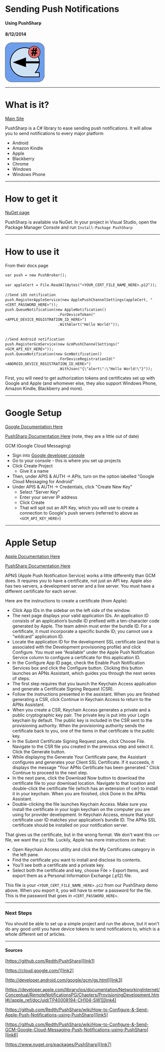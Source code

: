 # Sending Push Notifications
#### Using PushSharp
#### 8/12/2014

![PushSharp][img1]

---

# What is it?

[Main Site][link1]

PushSharp is a C# library to ease sending push notifications. It will allow you to send notifications to every major platform

* Android
* Amazon Kindle
* Apple
* Blackberry
* Chrome
* Windows
* Windows Phone

---

# How to get it

[NuGet page][link7]

PushSharp is available via NuGet. In your project in Visual Studio, open the Package Manager Console and run `Install-Package PushSharp`

---

# How to use it

From their docs page

```
var push = new PushBroker();

var appleCert = File.ReadAllBytes("<YOUR_CERT_FILE_NAME_HERE>.p12"));

//Send iOS notification
push.RegisterAppleService(new ApplePushChannelSettings(appleCert, "<CERT_PASSWORD_HERE>"));
push.QueueNotification(new AppleNotification()
						.ForDeviceToken("<APPLE_DEVICE_REGISTRATION_ID_HERE>")
						.WithAlert("Hello World!"));


//Send Android notification
push.RegisterGcmService(new GcmPushChannelSettings("<GCM_API_KEY_HERE>"));
push.QueueNotification(new GcmNotification()
						.ForDeviceRegistrationId("<ANDROID_DEVICE_REGISTRATION_ID_HERE>")
						.WithJson("{\"alert\":\"Hello World!\"}"));
```

First, you will need to get authorization tokens and certificates set up with Google and Apple (and whomever else, they also support Windows Phone, Amazon Kindle, Blackberry and more).

---

# Google Setup

[Google Documentation Here][link3]

[PushSharp Documentation Here][link6] (note, they are a little out of date)

GCM (Google Cloud Messaging)

* Sign into [Google developer console][link2]
* Go to your console - this is where you set up projects
* Click Create Project
	* Give it a name
* Then, under APIS & AUTH -> APIs, turn on the option labelled "Google Cloud Messaging for Android"
* Under APIS & AUTH -> Credentials, click "Create New Key"
	* Select "Server Key"
	* Enter your server IP address
	* Click Create
	* That will spit out an API Key, which you will use to create a connection to Google's push servers (referred to above as `<GCM_API_KEY_HERE>`)

---

# Apple Setup

[Apple Documentation Here][link4]

[PushSharp Documentation Here][link5]

APNS (Apple Push Notification Service) works a little differently than GCM does. It requires you to have a certificate, not just an API key. Apple also has two servers, a development server and a live server. You must have a different certificate for each server.

Here are the instructions to create a certificate (from Apple):

* Click App IDs in the sidebar on the left side of the window.
* The next page displays your valid application IDs. An application ID consists of an application’s bundle ID prefixed with a ten-character code generated by Apple. The team admin must enter the bundle ID. For a certificate, it must incorporate a specific bundle ID; you cannot use a “wildcard” application ID.
* Locate the application ID for the development SSL certificate (and that is associated with the Development provisioning profile) and click Configure.
You must see “Available” under the Apple Push Notification Service column to configure a certificate for this application ID.
* In the Configure App ID page, check the Enable Push Notification Services box and click the Configure button.
Clicking this button launches an APNs Assistant, which guides you through the next series of steps.
* The first step requires that you launch the Keychain Access application and generate a Certificate Signing Request (CSR).
* Follow the instructions presented in the assistant. When you are finished generating a CSR, click Continue in Keychain Access to return to the APNs Assistant.
* When you create a CSR, Keychain Access generates a private and a public cryptographic key pair. The private key is put into your Login keychain by default. The public key is included in the CSR sent to the provisioning authority. When the provisioning authority sends the certificate back to you, one of the items in that certificate is the public key.
* In the Submit Certificate Signing Request pane, click Choose File. Navigate to the CSR file you created in the previous step and select it.
Click the Generate button.
* While displaying the Generate Your Certificate pane, the Assistant configures and generates your Client SSL Certificate. If it succeeds, it displays the message “Your APNs Certificate has been generated.” Click Continue to proceed to the next step.
* In the next pane, click the Download Now button to download the certificate file to your download location. Navigate to that location and double-click the certificate file (which has an extension of cer) to install it in your keychain. When you are finished, click Done in the APNs Assistant.
* Double-clicking the file launches Keychain Access. Make sure you install the certificate in your login keychain on the computer you are using for provider development. In Keychain Access, ensure that your certificate user ID matches your application’s bundle ID. The APNs SSL certificate should be installed on your notification server.

That gives us the certificate, but in the wrong format. We don't want this `cer` file, we want the `p12` file. Luckily, Apple has more instructions on that:

* Open Keychain Access utility and click the My Certificates category in the left pane.
* Find the certificate you want to install and disclose its contents.
* You’ll see both a certificate and a private key.
* Select both the certificate and key, choose File > Export Items, and export them as a Personal Information Exchange (.p12) file.

This file is your `<YOUR_CERT_FILE_NAME_HERE>.p12` from our PushSharp demo above. When you export it, you will have to enter a password for the file. This is the password that goes in `<CERT_PASSWORD_HERE>`.

---

### Next Steps

You should be able to set up a simple project and run the above, but it won't do any good until you have device tokens to send notifications to, which is a whole different set of articles.

---

#### Sources

[https://github.com/Redth/PushSharp][link1]

[https://cloud.google.com/][link2]

[http://developer.android.com/google/gcm/gs.html][link3]

[https://developer.apple.com/library/ios/documentation/NetworkingInternet/Conceptual/RemoteNotificationsPG/Chapters/ProvisioningDevelopment.html#//apple_ref/doc/uid/TP40008194-CH104-SW1][link4]

[https://github.com/Redth/PushSharp/wiki/How-to-Configure-&-Send-Apple-Push-Notifications-using-PushSharp][link5]

[https://github.com/Redth/PushSharp/wiki/How-to-Configure-&-Send-GCM-Google-Cloud-Messaging-Push-Notifications-using-PushSharp][link6]

[https://www.nuget.org/packages/PushSharp][link7]

[link1]: https://github.com/Redth/PushSharp
[link2]: https://cloud.google.com/
[link3]: http://developer.android.com/google/gcm/gs.html
[link4]: https://developer.apple.com/library/ios/documentation/NetworkingInternet/Conceptual/RemoteNotificationsPG/Chapters/ProvisioningDevelopment.html#//apple_ref/doc/uid/TP40008194-CH104-SW1
[link5]: https://github.com/Redth/PushSharp/wiki/How-to-Configure-&-Send-Apple-Push-Notifications-using-PushSharp
[link6]: https://github.com/Redth/PushSharp/wiki/How-to-Configure-&-Send-GCM-Google-Cloud-Messaging-Push-Notifications-using-PushSharp
[link7]: https://www.nuget.org/packages/PushSharp

[img1]: /assets/2014-08-12/pushsharp.png